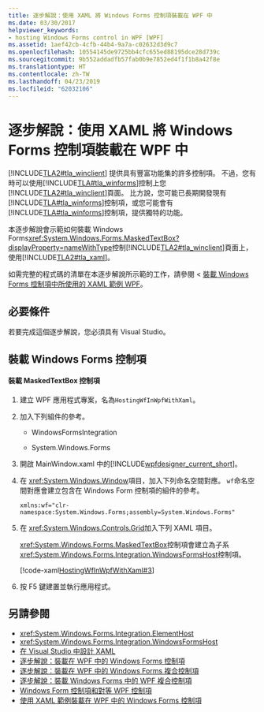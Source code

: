 ```yaml
---
title: 逐步解說：使用 XAML 將 Windows Forms 控制項裝載在 WPF 中
ms.date: 03/30/2017
helpviewer_keywords:
- hosting Windows Forms control in WPF [WPF]
ms.assetid: 1aef42cb-4cfb-44b4-9a7a-c02632d3d9c7
ms.openlocfilehash: 10554145de9725bb4cfc655ed88195dce28d739c
ms.sourcegitcommit: 9b552addadfb57fab0b9e7852ed4f1f1b8a42f8e
ms.translationtype: HT
ms.contentlocale: zh-TW
ms.lasthandoff: 04/23/2019
ms.locfileid: "62032106"
---
```

# <a name="walkthrough-hosting-a-windows-forms-control-in-wpf-by-using-xaml"></a>逐步解說：使用 XAML 將 Windows Forms 控制項裝載在 WPF 中
[!INCLUDE[TLA2#tla_winclient](../../../../includes/tla2sharptla-winclient-md.md)] 提供具有豐富功能集的許多控制項。 不過，您有時可以使用[!INCLUDE[TLA#tla_winforms](../../../../includes/tlasharptla-winforms-md.md)]控制上您[!INCLUDE[TLA2#tla_winclient](../../../../includes/tla2sharptla-winclient-md.md)]頁面。 比方說，您可能已長期開發現有[!INCLUDE[TLA#tla_winforms](../../../../includes/tlasharptla-winforms-md.md)]控制項，或您可能會有[!INCLUDE[TLA#tla_winforms](../../../../includes/tlasharptla-winforms-md.md)]控制項，提供獨特的功能。  
  
 本逐步解說會示範如何裝載 Windows Forms<xref:System.Windows.Forms.MaskedTextBox?displayProperty=nameWithType>控制[!INCLUDE[TLA2#tla_winclient](../../../../includes/tla2sharptla-winclient-md.md)]頁面上，使用[!INCLUDE[TLA2#tla_xaml](../../../../includes/tla2sharptla-xaml-md.md)]。  
  
 如需完整的程式碼的清單在本逐步解說所示範的工作，請參閱 <<c0> [ 裝載 Windows Forms 控制項中所使用的 XAML 範例 WPF](https://github.com/Microsoft/WPF-Samples/tree/master/Migration%20and%20Interoperability/HostingWfInWpfWithXaml)。
  
## <a name="prerequisites"></a>必要條件  

若要完成這個逐步解說，您必須具有 Visual Studio。  
  
## <a name="hosting-the-windows-forms-control"></a>裝載 Windows Forms 控制項  
  
#### <a name="to-host-the-maskedtextbox-control"></a>裝載 MaskedTextBox 控制項  
  
1. 建立 WPF 應用程式專案，名為`HostingWfInWpfWithXaml`。  
  
2. 加入下列組件的參考。  
  
    - WindowsFormsIntegration  
  
    - System.Windows.Forms  
  
3. 開啟 MainWindow.xaml 中的[!INCLUDE[wpfdesigner_current_short](../../../../includes/wpfdesigner-current-short-md.md)]。  
  
4. 在 <xref:System.Windows.Window>項目，加入下列命名空間對應。 `wf`命名空間對應會建立包含在 Windows Form 控制項的組件的參考。  
  
    ```xaml  
    xmlns:wf="clr-namespace:System.Windows.Forms;assembly=System.Windows.Forms"  
    ```  
  
5. 在 <xref:System.Windows.Controls.Grid>加入下列 XAML 項目。  
  
     <xref:System.Windows.Forms.MaskedTextBox>控制項會建立為子系<xref:System.Windows.Forms.Integration.WindowsFormsHost>控制項。  
  
     [!code-xaml[HostingWfInWpfWithXaml#3](~/samples/snippets/csharp/VS_Snippets_Wpf/HostingWfInWpfWithXaml/CSharp/HostingWfInWpf/Window1.xaml#3)]  
  
6. 按 F5 鍵建置並執行應用程式。  
  
## <a name="see-also"></a>另請參閱

- <xref:System.Windows.Forms.Integration.ElementHost>
- <xref:System.Windows.Forms.Integration.WindowsFormsHost>
- [在 Visual Studio 中設計 XAML](/visualstudio/designers/designing-xaml-in-visual-studio)
- [逐步解說：裝載在 WPF 中的 Windows Forms 控制項](walkthrough-hosting-a-windows-forms-control-in-wpf.md)
- [逐步解說：裝載在 WPF 中的 Windows Forms 複合控制項](walkthrough-hosting-a-windows-forms-composite-control-in-wpf.md)
- [逐步解說：裝載 Windows Forms 中的 WPF 複合控制項](walkthrough-hosting-a-wpf-composite-control-in-windows-forms.md)
- [Windows Form 控制項和對等 WPF 控制項](windows-forms-controls-and-equivalent-wpf-controls.md)
- [使用 XAML 範例裝載在 WPF 中的 Windows Forms 控制項](https://go.microsoft.com/fwlink/?LinkID=160000)
